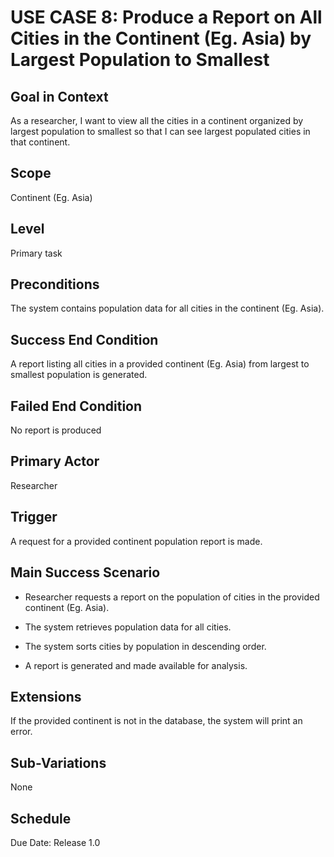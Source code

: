 # USE CASE 8: Produce a Report on All Cities in the Continent (Eg. Asia) by Largest Population to Smallest

## Goal in Context

As a researcher, I want to view all the cities in a continent organized by largest population to smallest so that I can see largest populated cities in that continent.

## Scope

Continent (Eg. Asia)

## Level

Primary task

## Preconditions

The system contains population data for all cities in the continent (Eg. Asia).

## Success End Condition

A report listing all cities in a provided continent (Eg. Asia) from largest to smallest population is generated.

## Failed End Condition

No report is produced

## Primary Actor

Researcher

## Trigger

A request for a provided continent population report is made.

## Main Success Scenario

- Researcher requests a report on the population of cities in the provided continent (Eg. Asia).

- The system retrieves population data for all cities.

- The system sorts cities by population in descending order.

- A report is generated and made available for analysis.

## Extensions

If the provided continent is not in the database, the system will print an error.

## Sub-Variations

None

## Schedule

Due Date: Release 1.0
